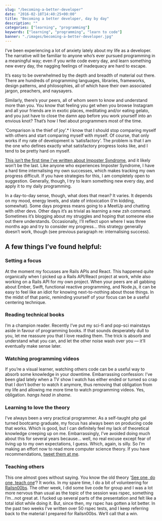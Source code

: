 ```yaml
---
slug: "/becoming-a-better-developer"
date: "2016-02-18T14:40:25+00:00"
title: "Becoming a better developer, day by day"
description: ""
categories: ["learning", "programming"]
keywords: ["learning", "programming", "learn to code"]
banner: "./images/becoming-a-better-developer.jpg"
---
```

I’ve been experiencing a lot of anxiety lately about my life as a developer. The narrative will be familiar to anyone who’s ever pursued programming in a meaningful way; even if you write code every day, and learn something new every day, the nagging feelings of inadequacy are hard to escape.

It’s easy to be overwhelmed by the depth and breadth of material out there. There are hundreds of programming languages, libraries, frameworks, design patterns, and philosophies, all of which have their own associated jargon, preachers, and naysayers.

Similarly, there’s your peers, all of whom seem to know and understand more than you. You know that feeling you get when you browse Instagram and all your friends are in exotic places, meditating and/or eating gelato, and you just have to close the damn app before you work yourself into an envious knot? That’s how I feel about programmers most of the time.

‘Comparison is the thief of joy’.* I know that I should stop comparing myself with others and start comparing myself with myself. Of course, that only works if my rate of development is ‘satisfactory’. The problem is that I am the one who defines exactly what satisfactory progress looks like, and I tend to be pretty hard on myself.

[This isn’t the first time I’ve written about Imposter Syndrome](http://www.raquelmoss.com/on-impostor-syndrome-and-learning/), and it likely won’t be the last. Like anyone who experiences Imposter Syndrome, I have a hard time internalising my own successes, which makes tracking my own progress difficult. If you have strategies for this, I am completely open to suggestion. Generally, though, I try to learn something new every day, and apply it to my daily programming.

In a day-to-day sense, though, what does that mean? It varies. It depends on my mood, energy levels, and state of intoxication (I’m kidding, somewhat). Some days progress means going to a MeetUp and chatting with other devs. Other days it’s as trivial as learning a new zsh command. Sometimes it’s blogging about my struggles and hoping that someone else out there understands. Occasionally, I’ll reflect upon where I was three months ago and try to consider my progress… this strategy generally doesn’t work, though (see previous paragraph re: internalising success).

## A few things I’ve found helpful:

### Setting a focus

At the moment my focusses are Rails APIs and React. This happened quite organically when I picked up a Rails API/React project at work, while also working on a Rails API for my own project. When your peers are all gabbing about Ember, Swift, functional reactive programming, and Node.js, it can be easy to feel like an idiot for knowing next-to-nothing about those things. In the midst of that panic, reminding yourself of your focus can be a useful centering technique.

### Reading technical books

I’m a champion reader. Recently I’ve put my sci-fi and pop-sci mainstays aside in favour of programming books. If that sounds desperately dull to you, let me reassure you that I love reading them. The trick is absorb and understand what you can, and let the other noise wash over you — it’ll eventually make sense later.

### Watching programming videos

If you’re a visual learner, watching others code can be a useful way to absorb some knowledge in your downtime. Embarrassing confession: I’ve been glad lately when a TV show I watch has either ended or turned so crap that I don’t bother to watch it anymore, thus removing that obligation from my life and allowing me more time to watch programming videos. Yes, obligation. _*hangs head in shame*_.

### Learning to love the theory

I’ve always been a very practical programmer. As a self-taught php gal turned bootcamp graduate, my focus has always been on producing code that works. Which is good, but I can definitely feel my lack of theoretical knowledge creeping up on me. Embarrassingly, I’ve avoided doing much about this for several years because… well, no real excuse except fear of living up to my own expectations, I guess. Which, again, is silly. So I’m making an effort now to read more computer science theory. If you have recommendations, [tweet them at me](http://twitter.com/raquelxmoss).

### Teaching others

This one almost goes without saying. You know the old theory ‘[See one, do one, teach one](https://www.wikiwand.com/en/Experiential_education)‘? It works. In my spare time, I do a bit of volunteering for [Railsn00bs](http://www.meetup.com/WellingtonRailsn00bs/). The other week, I did some live code for group and I was a lot more nervous than usual as the topic of the session was rspec, something I’m…not great at. I fucked up several parts of the presentation and felt like a total idiot while doing it. But, since then, my rspec has gotten a lot better. In the past two weeks I’ve written over 50 rspec tests, and I keep referring back to the material I prepared for Railsn00bs. We’ll call that a win.
